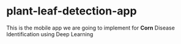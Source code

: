 # plant-leaf-detection-app
This is the mobile app we are going to implement for **Corn** Disease Identification using Deep Learning

